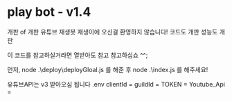 # play bot - v1.4

개판 of 개판 유튜브 재생봇 재생이에 오신걸 환영하지 않습니다!
코드도 개판
성능도 개판

이 코드를 참고하실거라면 열받아도 참고 참고하십쇼 ^^;

먼저,
node .\deploy\deployGloal.js
를 해준 후
node .\index.js
를 해주세요!

유튜브API는 v3 받아오심 됩니다
.env
clientId =
guildId =
TOKEN =
Youtube_Api =